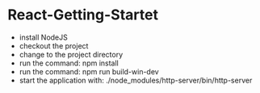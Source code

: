 # React-Getting-Startet

- install NodeJS
- checkout the project
- change to the project directory
- run the command: npm install
- run the command: npm run build-win-dev
- start the application with: ./node_modules/http-server/bin/http-server
